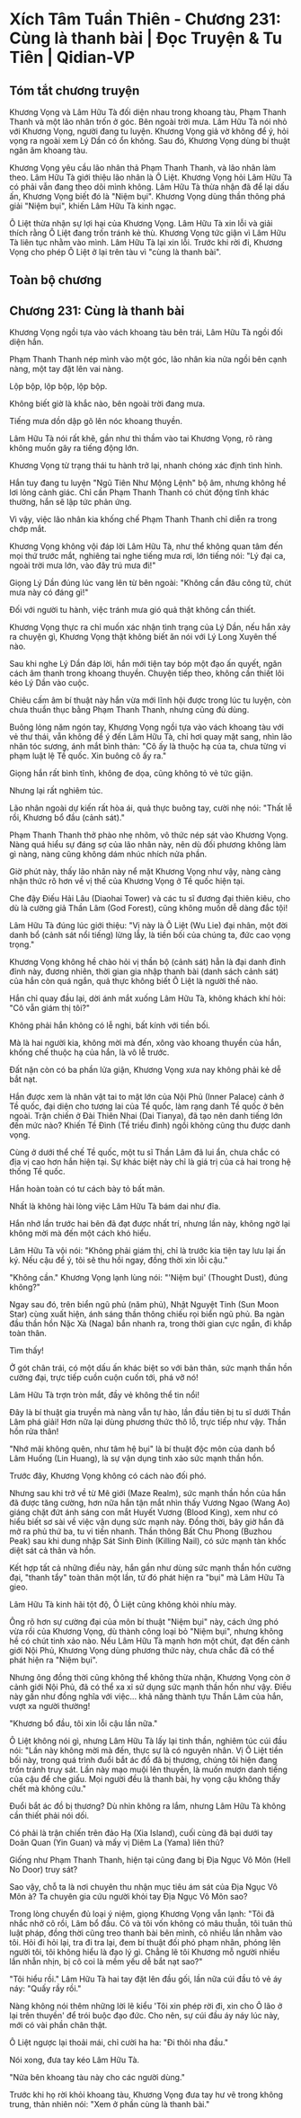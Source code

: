 # Xích Tâm Tuần Thiên - Chương 231: Cùng là thanh bài | Đọc Truyện & Tu Tiên | Qidian-VP



## Tóm tắt chương truyện

Khương Vọng và Lâm Hữu Tà đối diện nhau trong khoang tàu, Phạm Thanh Thanh và một lão nhân trốn ở góc. Bên ngoài trời mưa. Lâm Hữu Tà nói nhỏ với Khương Vọng, người đang tu luyện. Khương Vọng giả vờ không để ý, hỏi vọng ra ngoài xem Lý Dần có ổn không. Sau đó, Khương Vọng dùng bí thuật ngăn âm khoang tàu.

Khương Vọng yêu cầu lão nhân thả Phạm Thanh Thanh, và lão nhân làm theo. Lâm Hữu Tà giới thiệu lão nhân là Ô Liệt. Khương Vọng hỏi Lâm Hữu Tà có phải vẫn đang theo dõi mình không. Lâm Hữu Tà thừa nhận đã để lại dấu ấn, Khương Vọng biết đó là "Niệm bụi". Khương Vọng dùng thần thông phá giải "Niệm bụi", khiến Lâm Hữu Tà kinh ngạc.

Ô Liệt thừa nhận sự lợi hại của Khương Vọng. Lâm Hữu Tà xin lỗi và giải thích rằng Ô Liệt đang trốn tránh kẻ thù. Khương Vọng tức giận vì Lâm Hữu Tà liên tục nhằm vào mình. Lâm Hữu Tà lại xin lỗi. Trước khi rời đi, Khương Vọng cho phép Ô Liệt ở lại trên tàu vì "cùng là thanh bài".


## Toàn bộ chương

## Chương 231: Cùng là thanh bài

Khương Vọng ngồi tựa vào vách khoang tàu bên trái, Lâm Hữu Tà ngồi đối diện hắn.

Phạm Thanh Thanh nép mình vào một góc, lão nhân kia nửa ngồi bên cạnh nàng, một tay đặt lên vai nàng.

Lộp bộp, lộp bộp, lộp bộp.

Không biết giờ là khắc nào, bên ngoài trời đang mưa.

Tiếng mưa dồn dập gõ lên nóc khoang thuyền.

Lâm Hữu Tà nói rất khẽ, gần như thì thầm vào tai Khương Vọng, rõ ràng không muốn gây ra tiếng động lớn.

Khương Vọng từ trạng thái tu hành trở lại, nhanh chóng xác định tình hình.

Hắn tuy đang tu luyện "Ngũ Tiên Như Mộng Lệnh" bộ âm, nhưng không hề lơi lỏng cảnh giác. Chỉ cần Phạm Thanh Thanh có chút động tĩnh khác thường, hắn sẽ lập tức phản ứng.

Vì vậy, việc lão nhân kia khống chế Phạm Thanh Thanh chỉ diễn ra trong chớp mắt.

Khương Vọng không vội đáp lời Lâm Hữu Tà, như thể không quan tâm đến mọi thứ trước mắt, nghiêng tai nghe tiếng mưa rơi, lớn tiếng nói: "Lý đại ca, ngoài trời mưa lớn, vào đây trú mưa đi!"

Giọng Lý Dần đúng lúc vang lên từ bên ngoài: "Không cần đâu công tử, chút mưa này có đáng gì!"

Đối với người tu hành, việc tránh mưa gió quả thật không cần thiết.

Khương Vọng thực ra chỉ muốn xác nhận tình trạng của Lý Dần, nếu hắn xảy ra chuyện gì, Khương Vọng thật không biết ăn nói với Lý Long Xuyên thế nào.

Sau khi nghe Lý Dần đáp lời, hắn mới tiện tay bóp một đạo ấn quyết, ngăn cách âm thanh trong khoang thuyền. Chuyện tiếp theo, không cần thiết lôi kéo Lý Dần vào cuộc.

Chiêu cấm âm bí thuật này hắn vừa mới lĩnh hội được trong lúc tu luyện, còn chưa thuần thục bằng Phạm Thanh Thanh, nhưng cũng đủ dùng.

Buông lỏng năm ngón tay, Khương Vọng ngồi tựa vào vách khoang tàu với vẻ thư thái, vẫn không để ý đến Lâm Hữu Tà, chỉ hơi quay mặt sang, nhìn lão nhân tóc sương, ánh mắt bình thản: "Cô ấy là thuộc hạ của ta, chưa từng vi phạm luật lệ Tề quốc. Xin buông cô ấy ra."

Giọng hắn rất bình tĩnh, không đe dọa, cũng không tỏ vẻ tức giận.

Nhưng lại rất nghiêm túc.

Lão nhân ngoài dự kiến rất hòa ái, quả thực buông tay, cười nhẹ nói: "Thất lễ rồi, Khương bổ đầu (cảnh sát)."

Phạm Thanh Thanh thở phào nhẹ nhõm, vô thức nép sát vào Khương Vọng. Nàng quá hiểu sự đáng sợ của lão nhân này, nên dù đối phương không làm gì nàng, nàng cũng không dám nhúc nhích nửa phần.

Giờ phút này, thấy lão nhân này nể mặt Khương Vọng như vậy, nàng càng nhận thức rõ hơn về vị thế của Khương Vọng ở Tề quốc hiện tại.

Che đậy Điếu Hải Lâu (Diaohai Tower) và các tu sĩ đương đại thiên kiêu, cho dù là cường giả Thần Lâm (God Forest), cũng không muốn dễ dàng đắc tội!

Lâm Hữu Tà đúng lúc giới thiệu: "Vị này là Ô Liệt (Wu Lie) đại nhân, một đời danh bổ (cảnh sát nổi tiếng) lừng lẫy, là tiền bối của chúng ta, đức cao vọng trọng."

Khương Vọng không hề chào hỏi vị thần bộ (cảnh sát) hẳn là đại danh đỉnh đỉnh này, đương nhiên, thời gian gia nhập thanh bài (danh sách cảnh sát) của hắn còn quá ngắn, quả thực không biết Ô Liệt là người thế nào.

Hắn chỉ quay đầu lại, dời ánh mắt xuống Lâm Hữu Tà, không khách khí hỏi: "Cô vẫn giám thị tôi?"

Không phải hắn không có lễ nghi, bất kính với tiền bối.

Mà là hai người kia, không mời mà đến, xông vào khoang thuyền của hắn, khống chế thuộc hạ của hắn, là vô lễ trước.

Đất nặn còn có ba phần lửa giận, Khương Vọng xưa nay không phải kẻ dễ bắt nạt.

Hắn được xem là nhân vật tai to mặt lớn của Nội Phủ (Inner Palace) cảnh ở Tề quốc, đại diện cho tương lai của Tề quốc, làm rạng danh Tề quốc ở bên ngoài. Trận chiến ở Đài Thiên Nhai (Dai Tianya), đã tạo nên danh tiếng lớn đến mức nào? Khiến Tề Đình (Tề triều đình) ngồi không cũng thu được danh vọng.

Cùng ở dưới thể chế Tề quốc, một tu sĩ Thần Lâm đã lui ẩn, chưa chắc có địa vị cao hơn hắn hiện tại. Sự khác biệt này chỉ là giá trị của cả hai trong hệ thống Tề quốc.

Hắn hoàn toàn có tư cách bày tỏ bất mãn.

Nhất là không hài lòng việc Lâm Hữu Tà bám dai như đỉa.

Hắn nhớ lần trước hai bên đã đạt được nhất trí, nhưng lần này, không ngờ lại không mời mà đến một cách khó hiểu.

Lâm Hữu Tà vội nói: "Không phải giám thị, chỉ là trước kia tiện tay lưu lại ấn ký. Nếu cậu để ý, tôi sẽ thu hồi ngay, đồng thời xin lỗi cậu."

"Không cần." Khương Vọng lạnh lùng nói: "'Niệm bụi' (Thought Dust), đúng không?"

Ngay sau đó, trên biển ngũ phủ (năm phủ), Nhật Nguyệt Tinh (Sun Moon Star) cùng xuất hiện, ánh sáng thần thông chiếu rọi biển ngũ phủ. Ba ngàn đầu thần hồn Nặc Xà (Naga) bắn nhanh ra, trong thời gian cực ngắn, đi khắp toàn thân.

Tìm thấy!

Ở gót chân trái, có một dấu ấn khác biệt so với bản thân, sức mạnh thần hồn cường đại, trực tiếp cuồn cuộn cuốn tới, phá vỡ nó!

Lâm Hữu Tà trợn tròn mắt, đầy vẻ không thể tin nổi!

Đây là bí thuật gia truyền mà nàng vẫn tự hào, lần đầu tiên bị tu sĩ dưới Thần Lâm phá giải! Hơn nữa lại dùng phương thức thô lỗ, trực tiếp như vậy. Thần hồn rửa thân!

"Nhớ mãi không quên, như tâm hệ bụi" là bí thuật độc môn của danh bổ Lâm Huống (Lin Huang), là sự vận dụng tinh xảo sức mạnh thần hồn.

Trước đây, Khương Vọng không có cách nào đối phó.

Nhưng sau khi trở về từ Mê giới (Maze Realm), sức mạnh thần hồn của hắn đã được tăng cường, hơn nữa hắn tận mắt nhìn thấy Vương Ngao (Wang Ao) giáng chặt đứt ánh sáng con mắt Huyết Vương (Blood King), xem như có hiểu biết sơ sài về việc vận dụng sức mạnh này. Đồng thời, bây giờ hắn đã mở ra phủ thứ ba, tu vi tiến nhanh. Thần thông Bất Chu Phong (Buzhou Peak) sau khi dung nhập Sát Sinh Đinh (Killing Nail), có sức mạnh tàn khốc diệt sát cả thân và hồn.

Kết hợp tất cả những điều này, hắn gần như dùng sức mạnh thần hồn cường đại, "thanh tẩy" toàn thân một lần, từ đó phát hiện ra "bụi" mà Lâm Hữu Tà gieo.

Lâm Hữu Tà kinh hãi tột độ, Ô Liệt cũng không khỏi nhíu mày.

Ông rõ hơn sự cường đại của môn bí thuật "Niệm bụi" này, cách ứng phó vừa rồi của Khương Vọng, dù thành công loại bỏ "Niệm bụi", nhưng không hề có chút tinh xảo nào. Nếu Lâm Hữu Tà mạnh hơn một chút, đạt đến cảnh giới Nội Phủ, Khương Vọng dùng phương thức này, chưa chắc đã có thể phát hiện ra "Niệm bụi".

Nhưng ông đồng thời cũng không thể không thừa nhận, Khương Vọng còn ở cảnh giới Nội Phủ, đã có thể xa xỉ sử dụng sức mạnh thần hồn như vậy. Điều này gần như đồng nghĩa với việc... khả năng thành tựu Thần Lâm của hắn, vượt xa người thường!

"Khương bổ đầu, tôi xin lỗi cậu lần nữa."

Ô Liệt không nói gì, nhưng Lâm Hữu Tà lấy lại tinh thần, nghiêm túc cúi đầu nói: "Lần này không mời mà đến, thực sự là có nguyên nhân. Vị Ô Liệt tiền bối này, trong quá trình đuổi bắt ác đồ đã bị thương, chúng tôi hiện đang trốn tránh truy sát. Lần này mạo muội lên thuyền, là muốn mượn danh tiếng của cậu để che giấu. Mọi người đều là thanh bài, hy vọng cậu không thấy chết mà không cứu."

Đuổi bắt ác đồ bị thương? Dù nhìn không ra lắm, nhưng Lâm Hữu Tà không cần thiết phải nói dối.

Có phải là trận chiến trên đảo Hạ (Xia Island), cuối cùng đã bại dưới tay Doãn Quan (Yin Guan) và mấy vị Diêm La (Yama) liên thủ?

Giống như Phạm Thanh Thanh, hiện tại cũng đang bị Địa Ngục Vô Môn (Hell No Door) truy sát?

Sao vậy, chỗ ta là nơi chuyên thu nhận mục tiêu ám sát của Địa Ngục Vô Môn à? Ta chuyên gia cứu người khỏi tay Địa Ngục Vô Môn sao?

Trong lòng chuyển đủ loại ý niệm, giọng Khương Vọng vẫn lạnh: "Tôi đã nhắc nhở cô rồi, Lâm bổ đầu. Cô và tôi vốn không có mâu thuẫn, tôi tuân thủ luật pháp, đồng thời cũng treo thanh bài bên mình, cô nhiều lần nhằm vào tôi. Hỏi đi hỏi lại, tra đi tra lại, đem bí thuật đối phó phạm nhân, phóng lên người tôi, tôi không hiểu là đạo lý gì. Chẳng lẽ tôi Khương mỗ người nhiều lần nhẫn nhịn, bị cô coi là mềm yếu dễ bắt nạt sao?"

"Tôi hiểu rồi." Lâm Hữu Tà hai tay đặt lên đầu gối, lần nữa cúi đầu tỏ vẻ áy náy: "Quấy rầy rồi."

Nàng không nói thêm những lời lẽ kiểu 'Tôi xin phép rời đi, xin cho Ô lão ở lại trên thuyền' để trói buộc đạo đức. Cho nên, sự cúi đầu áy náy lúc này, mới có vài phần chân thật.

Ô Liệt ngược lại thoải mái, chỉ cười ha ha: "Đi thôi nha đầu."

Nói xong, đưa tay kéo Lâm Hữu Tà.

"Nửa bên khoang tàu này cho các người dùng."

Trước khi họ rời khỏi khoang tàu, Khương Vọng đưa tay hư vẽ trong không trung, thản nhiên nói: "Xem ở phần cùng là thanh bài."